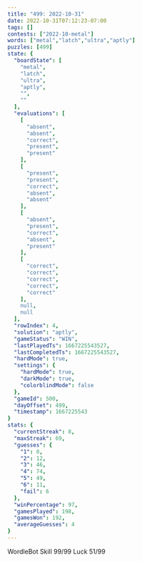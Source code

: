 ```yaml
---
title: "499: 2022-10-31"
date: 2022-10-31T07:12:23-07:00
tags: []
contests: ["2022-10-metal"]
words: ["metal","latch","ultra","aptly"]
puzzles: [499]
state: {
  "boardState": [
    "metal",
    "latch",
    "ultra",
    "aptly",
    "",
    ""
  ],
  "evaluations": [
    [
      "absent",
      "absent",
      "correct",
      "present",
      "present"
    ],
    [
      "present",
      "present",
      "correct",
      "absent",
      "absent"
    ],
    [
      "absent",
      "present",
      "correct",
      "absent",
      "present"
    ],
    [
      "correct",
      "correct",
      "correct",
      "correct",
      "correct"
    ],
    null,
    null
  ],
  "rowIndex": 4,
  "solution": "aptly",
  "gameStatus": "WIN",
  "lastPlayedTs": 1667225543527,
  "lastCompletedTs": 1667225543527,
  "hardMode": true,
  "settings": {
    "hardMode": true,
    "darkMode": true,
    "colorblindMode": false
  },
  "gameId": 500,
  "dayOffset": 499,
  "timestamp": 1667225543
}
stats: {
  "currentStreak": 8,
  "maxStreak": 69,
  "guesses": {
    "1": 0,
    "2": 12,
    "3": 46,
    "4": 74,
    "5": 49,
    "6": 11,
    "fail": 6
  },
  "winPercentage": 97,
  "gamesPlayed": 198,
  "gamesWon": 192,
  "averageGuesses": 4
}
---
```

<!-- more -->
WordleBot
Skill 99/99
Luck 51/99
